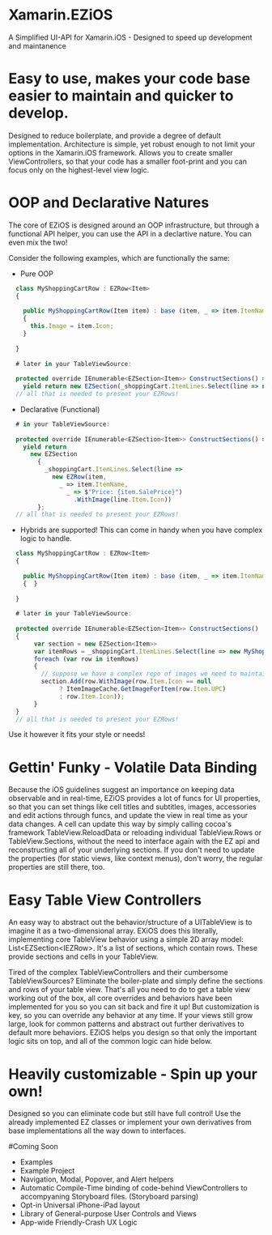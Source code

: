 # Xamarin.EZiOS
A Simplified UI-API for Xamarin.iOS - Designed to speed up development and maintanence

# Easy to use, makes your code base easier to maintain and quicker to develop. 
Designed to reduce boilerplate, and provide a degree of default implementation. Architecture is simple, yet robust enough to not limit your options in the Xamarin.iOS framework. Allows you to create smaller ViewControllers, so that your code has a smaller foot-print and you can focus only on the highest-level view logic. 

# OOP and Declarative Natures
The core of EZiOS is designed around an OOP infrastructure, but through a functional API helper, you can use the API in a declartive nature. You can even mix the two!

Consider the following examples, which are functionally the same: 
- Pure OOP 
```javascript
  class MyShoppingCartRow : EZRow<Item>
  {
  
    public MyShoppingCartRow(Item item) : base (item, _ => item.ItemName, _ => $"Price: {item.SalePrice}")
    {
      this.Image = item.Icon;
    }
  
  }
  
  # later in your TableViewSource: 
  
  protected override IEnumerable<EZSection<Item>> ConstructSections() =>
    yield return new EZSection(_shoppingCart.ItemLines.Select(line => new MyShoppingCartRow(line.Item))); 
  // all that is needed to present your EZRows!
```
- Declarative (Functional)
```javascript
  # in your TableViewSource: 
  
  protected override IEnumerable<EZSection<Item>> ConstructSections() =>
    yield return 
      new EZSection
        {
          _shoppingCart.ItemLines.Select(line => 
            new EZRow(item, 
              _ => item.ItemName, 
                _ => $"Price: {item.SalePrice}")
                  .WithImage(line.Item.Icon))
        };
  // all that is needed to present your EZRows!
```

- Hybrids are supported! This can come in handy when you have complex logic to handle.
```javascript
  class MyShoppingCartRow : EZRow<Item>
  {
  
    public MyShoppingCartRow(Item item) : base (item, _ => item.ItemName, _ => $"Price: {item.SalePrice}")
    {  }
    
  }
  
  # later in your TableViewSource: 
  
  protected override IEnumerable<EZSection<Item>> ConstructSections() 
  {
       var section = new EZSection<Item>>
       var itemRows = _shoppingCart.ItemLines.Select(line => new MyShoppingCartRow(line.Item));
       foreach (var row in itemRows)
       {
         // suppose we have a complex repo of images we need to maintain
         section.Add(row.WithImage(row.Item.Icon == null 
              ? ItemImageCache.GetImageForItem(row.Item.UPC) 
              : row.Item.Icon));
       }
  }
  // all that is needed to present your EZRows!
```

Use it however it fits your style or needs!


# Gettin' Funky - Volatile Data Binding
Because the iOS guidelines suggest an importance on keeping data observable and in real-time, EZiOS provides a lot of funcs for UI properties, so that you can set things like cell titles and subtitles, images, accessories and edit actions through funcs, and update the view in real time as your data changes. A cell can update this way by simply calling cocoa's framework TableView.ReloadData or reloading individual TableView.Rows or TableView.Sections, without the need to interface again with the EZ api and reconstructing all of your underlying sections. If you don't need to update the properties (for static views, like context menus), don't worry, the regular properties are still there, too.

# Easy Table View Controllers
An easy way to abstract out the behavior/structure of a UITableView is to imagine it as a two-dimensional array. EXiOS does this literally, implementing core TableView behavior using a simple 2D array model: List<EZSection<IEZRow<T>>. It's a list of sections, which contain rows. These provide sections and cells in your TableView. 

Tired of the complex TableViewControllers and their cumbersome TableViewSources? Eliminate the boiler-plate and simply define the sections and rows of your table view. That's all you need to do to get a table view working out of the box, all core overrides and behaviors have been implemented for you so you can sit back and fire it up! But customization is key, so you can override any behavior at any time. If your views still grow large, look for common patterns and abstract out further derivatives to default more behaviors. EZiOS helps you design so that only the important logic sits on top, and all of the common logic can hide below.

# Heavily customizable - Spin up your own! 
Designed so you can eliminate code but still have full control! Use the already implemented EZ classes or implement your own derivatives from base implementations all the way down to interfaces. 

#Coming Soon 
- Examples
- Example Project
- Navigation, Modal, Popover, and Alert helpers
- Automatic Compile-Time binding of code-behind ViewControllers to accompyaning Storyboard files. (Storyboard parsing)
- Opt-in Universal iPhone-iPad layout
- Library of General-purpose User Controls and Views 
- App-wide Friendly-Crash UX Logic
